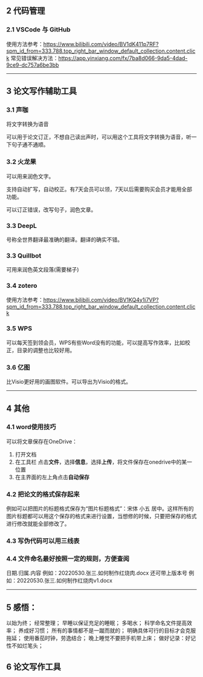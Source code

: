 ## 2 代码管理
### 2.1 **VSCode** 与 **GitHub**
使用方法参考：https://www.bilibili.com/video/BV1dK411p7RF?spm_id_from=333.788.top_right_bar_window_default_collection.content.click
常见错误解决方法：https://app.yinxiang.com/fx/7ba8d066-9da5-4dad-9ce9-dc757a6be3bb

---

## 3 论文写作辅助工具
### 3.1 **声咖**
将文字转换为语音

可以用于论文订正，不想自己读出声时，可以用这个工具将文字转换为语音，听一下句子通不通顺。

### 3.2 **火龙果**
可以用来润色文字。

支持自动扩写，自动校正。有7天会员可以领，7天以后需要购买会员才能用全部功能。

可以订正错误，改写句子，润色文章。

### 3.3 **DeepL**
号称全世界翻译最准确的翻译。翻译的确实不错。

### 3.3 **Quillbot**
可用来润色英文段落(需要梯子)

### 3.4 **zotero** 
使用方法参考：https://www.bilibili.com/video/BV1KQ4y1i7VP?spm_id_from=333.788.top_right_bar_window_default_collection.content.click

### 3.5 **WPS**
可以每天签到领会员，WPS有些Word没有的功能，可以提高写作效率，比如校正，目录的调整也比较好用。

### 3.6 **亿图**
比Visio更好用的画图软件。可以导出为Visio的格式。



---


## 4 其他
### 4.1 word使用技巧
可以将文章保存在OneDrive：
1. 打开文档
2. 在工具栏 点击**文件**，选择**信息**，选择**上传**，将文件保存在onedrive中的某一位置
3. 在主界面的左上角点击**自动保存**

### 4.2 把论文的格式保存起来
例如可以把图片的标题格式保存为“图片标题格式”：宋体 小五 居中。这样所有的图片标题都可以用这个保存的格式来进行设置，当想修的时候，只要把保存的格式进行修改就能全部修改了。

### 4.3 写伪代码可以用三线表


### 4.4 文件命名最好按照一定的规则，方便查阅
日期.归属.内容  例如：20220530.张三.如何制作红烧肉.docx
还可带上版本号  例如：20220530.张三.如何制作红烧肉v1.docx


---


## 5 感悟：
以始为终；
经常整理；
早睡以保证充足的睡眠；
多喝水；
科学命名文件提高效率；
养成好习惯；
所有的事情都不是一蹴而就的；
明确具体可行的目标才会克服拖延；
使用番茄时钟，劳逸结合；
晚上睡觉不要把手机带上床；
做好记录：好记性不如烂笔头；

## 6 论文写作工具


